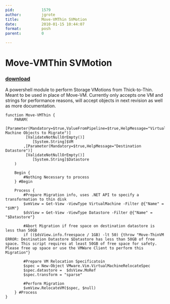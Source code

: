 ```yaml
---
pid:            1579
author:         jgrote
title:          Move-VMThin SVMotion
date:           2010-01-15 10:44:07
format:         posh
parent:         0

---
```


# Move-VMThin SVMotion

### [download](Scripts\1579.ps1)

A powershell module to perform Storage VMotions from Thick-to-Thin. Meant to be used in place of Move-VM. Currently only accepts one VM and strings for performance reasons, will accept objects in next revision as well as more documentation.

```posh
function Move-VMThin {
    PARAM(
         [Parameter(Mandatory=$true,ValueFromPipeline=$true,HelpMessage="Virtual Machine Objects to Migrate")]
         [ValidateNotNullOrEmpty()]
            [System.String]$VM
        ,[Parameter(Mandatory=$true,HelpMessage="Destination Datastore")]
         [ValidateNotNullOrEmpty()]
            [System.String]$Datastore
    )
    
	Begin {
        #Nothing Necessary to process
	} #Begin
    
    Process {        
        #Prepare Migration info, uses .NET API to specify a transformation to thin disk
        $vmView = Get-View -ViewType VirtualMachine -Filter @{"Name" = "$VM"}
        $dsView = Get-View -ViewType Datastore -Filter @{"Name" = "$Datastore"}
        
        #Abort Migration if free space on destination datastore is less than 50GB
        if (($dsView.info.freespace / 1GB) -lt 50) {throw "Move-ThinVM ERROR: Destination Datastore $Datastore has less than 50GB of free space. This script requires at least 50GB of free space for safety. Please free up space or use the VMWare Client to perform this Migration"}

        #Prepare VM Relocation Specificatoin
        $spec = New-Object VMware.Vim.VirtualMachineRelocateSpec
        $spec.datastore =  $dsView.MoRef
        $spec.transform = "sparse"
        
        #Perform Migration
        $vmView.RelocateVM($spec, $null)
    } #Process
}
```
